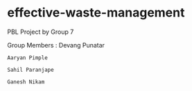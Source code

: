 # effective-waste-management
PBL Project by Group 7

Group Members :
  Devang Punatar
  
	Aaryan Pimple
  
	Sahil Paranjape
  
	Ganesh Nikam
